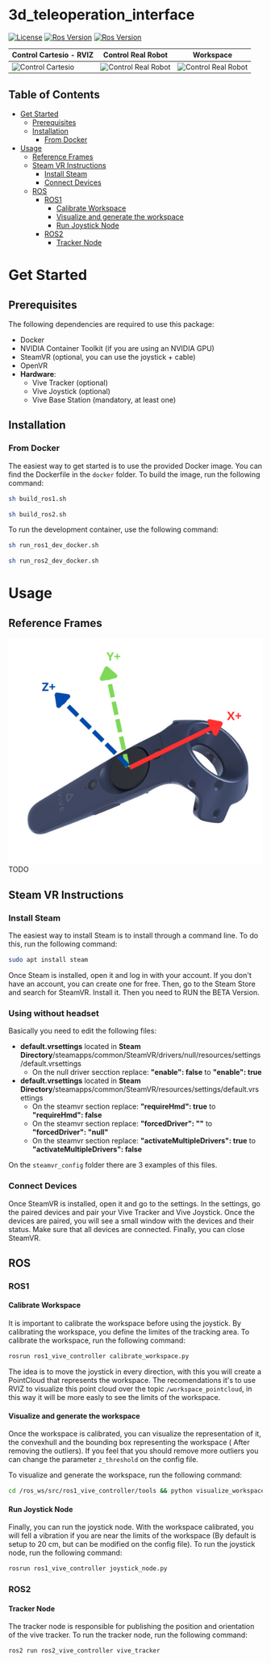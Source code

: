 # 3d_teleoperation_interface

[![License](https://img.shields.io/badge/License-BSD%203--Clause-blue.svg)](
https://opensource.org/licenses/BSD-3-Clause)
[![Ros Version](https://img.shields.io/badge/ROS1-Noetic-green)](
https://docs.ros.org/en/noetic/index.html)
[![Ros Version](https://img.shields.io/badge/ROS2-Humble-yellow)](
https://docs.ros.org/en/humble/index.html)

| **Control Cartesio - RVIZ**                                | **Control Real Robot**                     | **Workspace**                   |
|-------------------------------------------------------|-----------------------------------------------------|-----------------------------------------------------|
| <img src="https://github.com/hucebot/vive_controller/blob/main/images/test_rviz.gif" alt="Control Cartesio" width="240"> | <img src="https://github.com/hucebot/vive_controller/blob/main/images/test_rviz.gif" alt="Control Real Robot" width="240"> | <img src="https://github.com/hucebot/vive_controller/blob/main/images/workspace.gif" alt="Control Real Robot" width="240"> |


## Table of Contents
- [Get Started](#get-started)
  - [Prerequisites](#prerequisites)
  - [Installation](#installation)
    - [From Docker](#from-docker)
- [Usage](#usage)
  - [Reference Frames](#reference-frames)
  - [Steam VR Instructions](#steam-vr-instructions)
    - [Install Steam](#install-steam)
    - [Connect Devices](#connect-devices)
  - [ROS](#ros)
    - [ROS1](#ros1)
      - [Calibrate Workspace](#calibrate-workspace)
      - [Visualize and generate the workspace](#visualize-and-generate-the-workspace)
      - [Run Joystick Node](#run-joystick-node)
    - [ROS2](#ros2)
      - [Tracker Node](#tracker-node)



# Get Started

## Prerequisites

The following dependencies are required to use this package:
- Docker
- NVIDIA Container Toolkit (if you are using an NVIDIA GPU)
- SteamVR (optional, you can use the joystick + cable)
- OpenVR
- **Hardware**:
  - Vive Tracker (optional)
  - Vive Joystick (optional)
  - Vive Base Station (mandatory, at least one)

## Installation

### From Docker
The easiest way to get started is to use the provided Docker image. You can find the Dockerfile in the `docker` folder. To build the image, run the following command:

```bash
sh build_ros1.sh
```

```bash
sh build_ros2.sh
```

To run the development container, use the following command:

```bash
sh run_ros1_dev_docker.sh
```

```bash
sh run_ros2_dev_docker.sh
```


# Usage

## Reference Frames
<img src="https://github.com/hucebot/vive_controller/blob/main/images/vive_axis.png" alt="Vive Controller Frames" width="700">
TODO

## Steam VR Instructions
### Install Steam
The easiest way to install Steam is to install through a command line. To do this, run the following command:
```bash
sudo apt install steam
```

Once Steam is installed, open it and log in with your account. If you don't have an account, you can create one for free. Then, go to the Steam Store and search for SteamVR. Install it. 
Then you need to RUN the BETA Version.

### Using without headset

Basically you need to edit the following files:
- **default.vrsettings** located in **Steam Directory**/steamapps/common/SteamVR/drivers/null/resources/settings/default.vrsettings
  - On the null driver secction replace: **"enable": false** to **"enable": true**
- **default.vrsettings** located in **Steam Directory**/steamapps/common/SteamVR/resources/settings/default.vrsettings
  - On the steamvr section replace: **"requireHmd": true** to **"requireHmd": false**
  - On the steamvr section replace: **"forcedDriver": ""** to **"forcedDriver": "null"**
  - On the steamvr section replace: **"activateMultipleDrivers": true** to **"activateMultipleDrivers": false**

On the `steamvr_config` folder there are 3 examples of this files.

### Connect Devices
Once SteamVR is installed, open it and go to the settings. In the settings, go the paired devices and pair your Vive Tracker and Vive Joystick. Once the devices are paired, you will see a small window with the devices and their status. Make sure that all devices are connected. Finally, you can close SteamVR.

## ROS

### ROS1

#### Calibrate Workspace

It is important to calibrate the workspace before using the joystick. By calibrating the workspace, you define the limites of the tracking area. To calibrate the workspace, run the following command:

```bash
rosrun ros1_vive_controller calibrate_workspace.py
```

The idea is to move the joystick in every direction, with this you will create a PointCloud that represents the workspace. The recomendations it's to use RVIZ to visualize 
this point cloud over the topic `/workspace_pointcloud`, in this way it will be more easly to see the limits of the workspace.


#### Visualize and generate the workspace

Once the workspace is calibrated, you can visualize the representation of it, the convexhull and the bounding box representing the workspace ( After removing the outliers). If you feel that you should remove more outliers you can change the parameter `z_threshold` on the config file.

To visualize and generate the workspace, run the following command:
```bash
cd /ros_ws/src/ros1_vive_controller/tools && python visualize_workspace.py
```

#### Run Joystick Node

Finally, you can run the joystick node. With the workspace calibrated, you will fell a vibration if you are near the limits of the workspace (By default is setup to 20 cm, but can be modified on the config file). To run the joystick node, run the following command:

```bash
rosrun ros1_vive_controller joystick_node.py
```


### ROS2

#### Tracker Node
The tracker node is responsible for publishing the position and orientation of the vive tracker. To run the tracker node, run the following command:

```bash
ros2 run ros2_vive_controller vive_tracker
```


